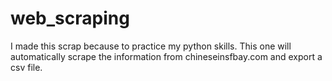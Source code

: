 # web_scraping
I made this scrap because to practice my python skills. This one will automatically scrape the information from chineseinsfbay.com and export a csv file. 
